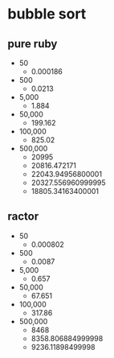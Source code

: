 # bubble sort

## pure ruby
- 50
  - 0.000186
- 500
  - 0.0213
- 5,000
  - 1.884
- 50,000
  - 199.162
- 100,000
  - 825.02
- 500,000
  - 20995
  - 20816.472171
  - 22043.94956800001
  - 20327.556960999995
  - 18805.34163400001

## ractor
- 50
  - 0.000802
- 500
  - 0.0087
- 5,000
  - 0.657
- 50,000
  - 67.651
- 100,000
  - 317.86
- 500,000
  - 8468
  - 8358.806884999998
  - 9236.11898499998
